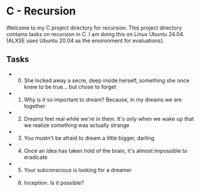 # C - Recursion

Welcome to my C project directory for recursion. This project directory contains tasks on recursion in C. I am doing this on Linux Ubuntu 24.04. (ALXSE uses Ubuntu 20.04 as the environment for evaluations).

## Tasks

- 0. She locked away a secre, deep inside herself, something she once knew to be true... but chose to forget
- 1. Why is it so important to dream? Because, in my dreams we are together
- 2. Dreams feel real while we're in them. It's only when we wake up that we realize something was actually strange
- 3. You mustn't be afraid to dream a little bigger, darling
- 4. Once an idea has taken hold of the brain, it's almost impossible to eradicate
- 5. Your subconscious is looking for a dreamer
- 6. Inception. Is it possible?
